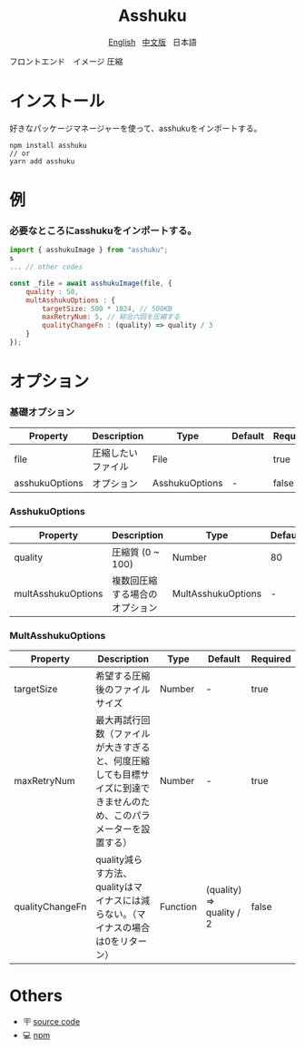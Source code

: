 <h1 align="center">Asshuku</h1>

<p align="center">
    <a href="https://gitee.com/koukin2m/asshuku/blob/main/README.md">English</a>&nbsp;&nbsp;
    <a href="https://gitee.com/koukin2m/asshuku/blob/main/README-zh.md">中文版</a>&nbsp;&nbsp;
    <span>日本語</span>
</p>

フロントエンド　イメージ 圧縮

# インストール

好きなパッケージマネージャーを使って、asshukuをインポートする。

```
npm install asshuku
// or
yarn add asshuku
```

# 例

### 必要なところにasshukuをインポートする。

```js
import { asshukuImage } from "asshuku";
s
... // other codes

const _file = await asshukuImage(file, {
    quality : 50,
    multAsshukuOptions : {
        targetSize: 500 * 1024, // 500KB
        maxRetryNum: 5, // 綜合六回を圧縮する
        qualityChangeFn : (quality) => quality / 3
    }
});
```

# オプション

### 基礎オプション

| Property | Description | Type | Default | Required |
| --- | --- | --- | --- | --- |
| file | 圧縮したいファイル | File |  | true |
| asshukuOptions | オプション | AsshukuOptions | - | false |

### AsshukuOptions

| Property | Description | Type | Default | Required |
| --- | --- | --- | --- | --- |
| quality | 圧縮質 (0 ~ 100) | Number | 80 | true |
| multAsshukuOptions | 複数回圧縮する場合のオプション | MultAsshukuOptions | - | false |

### MultAsshukuOptions

| Property | Description | Type | Default | Required |
| --- | --- | --- | --- | --- |
| targetSize | 希望する圧縮後のファイルサイズ | Number | - | true |
| maxRetryNum | 最大再試行回数（ファイルが大きすぎると、何度圧縮しても目標サイズに到達できませんのため、このパラメーターを設置する） | Number | - | true |
| qualityChangeFn | quality減らす方法、qualityはマイナスには減らない。（マイナスの場合は0をリターン） | Function | (quality) => quality / 2 | false |

# Others

* 🪧 [source code](https://gitee.com/koukin2m/asshuku/)
* 💻 [npm](https://www.npmjs.com/package/asshuku)